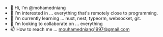 - 👋 Hi, I’m @mohamedniang
- 👀 I’m interested in ... everything that's remotely close to programming.
- 🌱 I’m currently learning ... nuxt, nest, typeorm, websocket, git.
- 💞️ I’m looking to collaborate on ... everything
- 📫 How to reach me ... mouhamedniang1997@gmail.com

<!---
mohamedniang/mohamedniang is a ✨ special ✨ repository because its `README.md` (this file) appears on your GitHub profile.
You can click the Preview link to take a look at your changes.
--->
